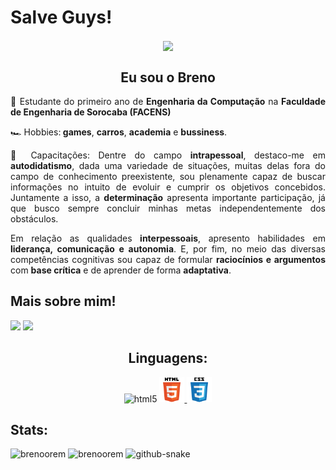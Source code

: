 
<h1>Salve Guys!</h1>

<div align="center">
  <img align="center" width="100vw" src="https://media.tenor.com/qDt_Iz_eWWwAAAAM/ichigo.gif"/>
  <h2>Eu sou o Breno</h2>
  <p align="justify" text_align="justify">📌 Estudante do primeiro ano de <strong>Engenharia da Computação</strong> na <strong>Faculdade de Engenharia de Sorocaba (FACENS)</strong></p>
  <p align="justify" text_align="justify">🏎️ Hobbies:<strong> games</strong>, <strong>carros</strong>, <strong>academia</strong> e <strong>bussiness</strong>.</p>
</div>
<div>
  <p align="justify" text_align="justify">🦅 Capacitações: Dentre do campo <strong>intrapessoal</strong>, destaco-me em <strong>autodidatismo</strong>, dada uma variedade de situações, muitas delas fora do campo de conhecimento preexistente, sou plenamente capaz de buscar informações no intuito de evoluir e cumprir os objetivos concebidos. Juntamente a isso, a <strong>determinação</strong> apresenta importante participação, já que busco sempre concluir minhas metas independentemente dos obstáculos.</p>
<p align="justify" text_align="justify">Em relação as qualidades <strong>interpessoais</strong>, apresento habilidades em <strong>liderança, comunicação e autonomia</strong>. E, por fim, no meio das diversas competências cognitivas sou capaz de formular <strong>raciocínios e argumentos</strong> com <strong>base crítica</strong> e de aprender de forma <strong>adaptativa</strong>.</p>
</div>


<div>
  <h2>Mais sobre mim!</h2>
  <p align="left">
  <a href="https://www.instagram.com/brenoorem/"><img src="https://img.shields.io/badge/-Instagram-%23E4405F?style=for-the-badge&logo=instagram&logoColor=white"></a>
  <a href="https://www.linkedin.com/in/breno-orem-66aabb275/" target="blank"><img src="https://img.shields.io/badge/-LinkedIn-%230077B5?style=for-the-badge&logo=linkedin&logoColor=white"></a>
  </p>
</div>

<div align="center">
  <h2>Linguagens:</h2>
  <p align="center"> 
  <img src="https://img.icons8.com/?size=512&id=40670&format=png" alt="html5" width="40" height="40"/> </a> 
  <a href="https://www.w3.org/html/" target="_blank" rel="noreferrer"> <img src="https://raw.githubusercontent.com/devicons/devicon/master/icons/html5/html5-original-wordmark.svg" alt="html5" width="40" height="40"/> </a> 
  <a href="https://www.w3schools.com/css/" target="_blank" rel="noreferrer"> <img src="https://raw.githubusercontent.com/devicons/devicon/master/icons/css3/css3-original-wordmark.svg" alt="css3" width="40" height="40"/> </a> 
</div>

<div>
  <h2>Stats:</h2>
  <img height="150em" src="https://github-readme-stats.vercel.app/api?username=brenoorem&theme=slateorange&show_icons=true&locale=en" alt="brenoorem" />
  <img height="150em" src="https://github-readme-stats.vercel.app/api/top-langs/?username=brenoorem&theme=slateorange&show_icons=true" alt="brenoorem" />
  <picture>
    <source media="(prefers-color-scheme: dark)" srcset="https://github.com/brenoorem/brenoorem/blob/output/github-contribution-grid-snake-dark.svg" />
    <source media="(prefers-color-scheme: light)" srcset="https://github.com/brenoorem/brenoorem/blob/output/github-contribution-grid-snake.svg" />
    <img alt="github-snake" src="https://github.com/brenoorem/brenoorem/blob/output/github-contribution-grid-snake.svg" />
  </picture>
</div>
